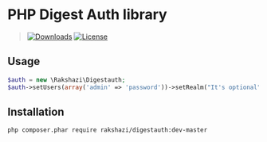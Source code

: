 # PHP Digest Auth library
> [![Downloads](https://img.shields.io/packagist/dt/rakshazi/digestauth.svg)](https://packagist.org/packages/rakshazi/digestauth)
> [![License](https://img.shields.io/packagist/l/rakshazi/digestauth.svg)](https://packagist.org/packages/rakshazi/digestauth)

## Usage
```php
$auth = new \Rakshazi\Digestauth;
$auth->setUsers(array('admin' => 'password'))->setRealm("It's optional")->enable();
```

## Installation

```bash
php composer.phar require rakshazi/digestauth:dev-master
```
